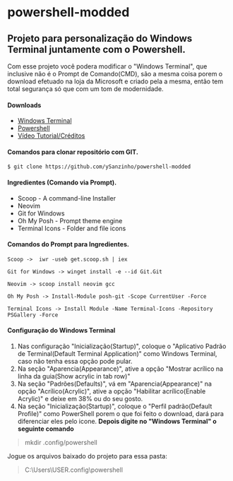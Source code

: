# powershell-modded

## Projeto para personalização do Windows Terminal juntamente com o Powershell.
Com esse projeto você podera modificar o "Windows Terminal", que inclusive não é o Prompt de Comando(CMD), são a mesma coisa porem o download efetuado na loja da Microsoft e criado pela a mesma, então tem total segurança só que com um tom de modernidade.

#### Downloads
- [Windows Terminal](https://www.microsoft.com/pt-br/p/windows-terminal/9n0dx20hk701)
- [Powershell](https://www.microsoft.com/pt-br/p/powershell/9mz1snwt0n5d)
- [Vídeo Tutorial/Créditos](https://youtu.be/5-aK2_WwrmM)

#### Comandos para clonar repositório com GIT.
```
$ git clone https://github.com/ySanzinho/powershell-modded
```

#### Ingredientes (Comando via Prompt).
- Scoop - A command-line Installer
- Neovim
- Git for Windows
- Oh My Posh - Prompt theme engine
- Terminal Icons - Folder and file icons

#### Comandos do Prompt para Ingredientes.
```
Scoop ->  iwr -useb get.scoop.sh | iex

Git for Windows -> winget install -e --id Git.Git

Neovim -> scoop install neovim gcc

Oh My Posh -> Install-Module posh-git -Scope CurrentUser -Force

Terminal Icons -> Install Module -Name Terminal-Icons -Repository PSGallery -Force
```

#### Configuração do Windows Terminal
1. Nas configuração "Inicialização(Startup)", coloque o "Aplicativo Padrão de Terminal(Default Terminal Application)" como Windows Terminal, caso não tenha essa opção pode pular.
2. Na seção "Aparencia(Appearance)", ative a opção "Mostrar acrílico na linha da guia(Show acrylic in tab row)" 
3. Na seção "Padrões(Defaults)", vá em "Aparencia(Appearance)" na opção "Acrílico(Acrylic)", ative a opção "Habilitar acrílico(Enable Acrylic)" e deixe em 38% ou do seu gosto. 
4. Na seção "Inicialização(Startup)", coloque o "Perfil padrão(Default Profile)" como PowerShell porem o que foi feito o download, dará para diferenciar eles pelo icone.
**Depois digite no "Windows Terminal" o seguinte comando** 
> mkdir .config/powershell 
> 
Jogue os arquivos baixado do projeto para essa pasta:
> C:\Users\USER\.config\powershell
